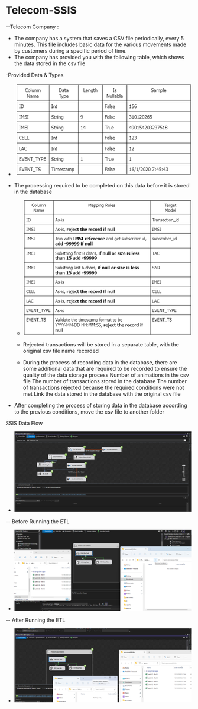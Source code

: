 # Telecom-SSIS

--Telecom Company :
- The company has a system that saves a CSV file periodically, every 5 minutes. This file includes basic data for the various movements made by customers during a specific period of time.
- The company has provided you with the following table, which shows the data stored in the csv file

-Provided Data & Types 

  -  ![Provided Data overview](https://github.com/Abdullah28-gheyad/Telecom-SSIS/blob/master/Screenshot%202023-09-26%20201857.png) 


- The processing required to be completed on this data before it is stored in the database

  -  ![processing required overview](https://github.com/Abdullah28-gheyad/Telecom-SSIS/blob/master/processing_table.png)
 
  -  Rejected transactions will be stored in a separate table, with the original csv file name recorded
  -  During the process of recording data in the database, there are some additional data that are required to be recorded to ensure the quality of the data storage process
Number of animations in the csv file
The number of transactions stored in the database
The number of transactions rejected because the required conditions were not met
Link the data stored in the database with the original csv file

- After completing the process of storing data in the database according to the previous conditions, move the csv file to another folder


SSIS Data Flow 

  -  ![Data Flow overview](https://github.com/youssefAshraf99/Telecom-SSIS-master/blob/master/Screenshot%20(55).png)


-- Before Running the ETL


  -  ![Before Running overview](https://github.com/youssefAshraf99/Telecom-SSIS-master/blob/master/Screenshot%20(54).png)



-- After Running the ETL


  -  ![After Running overview](https://github.com/youssefAshraf99/Telecom-SSIS-master/blob/master/Screenshot%20(56).png)
